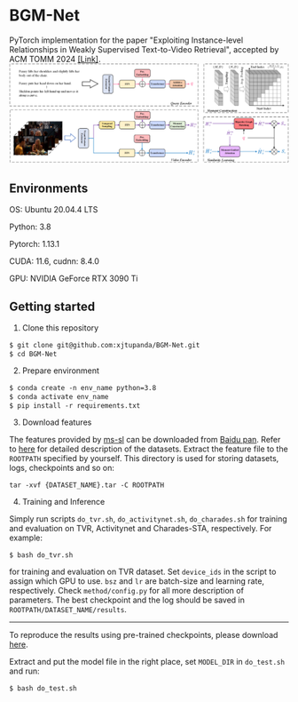 # BGM-Net
PyTorch implementation for the paper "Exploiting Instance-level Relationships in Weakly Supervised Text-to-Video Retrieval", accepted by ACM TOMM 2024 [[Link]](https://dl.acm.org/doi/abs/10.1145/3663571).
![model_overview](./assets/arch.png)


## Environments

OS: Ubuntu 20.04.4 LTS 

Python: 3.8

Pytorch: 1.13.1

CUDA: 11.6, cudnn: 8.4.0

GPU: NVIDIA GeForce RTX 3090 Ti

## Getting started
1. Clone this repository

```shell
$ git clone git@github.com:xjtupanda/BGM-Net.git
$ cd BGM-Net
```
2. Prepare environment

```shell
$ conda create -n env_name python=3.8
$ conda activate env_name
$ pip install -r requirements.txt
```

3. Download features

The features provided by [ms-sl](https://github.com/HuiGuanLab/ms-sl) can be downloaded from [Baidu pan](https://pan.baidu.com/s/1UNu67hXCbA6ZRnFVPVyJOA?pwd=8bh4).
Refer to [here](https://github.com/HuiGuanLab/ms-sl/tree/main/dataset) for detailed description of the datasets.
Extract the feature file to the `ROOTPATH` specified by yourself. This directory is used for storing datasets, logs, checkpoints and so on:
```shell
tar -xvf {DATASET_NAME}.tar -C ROOTPATH
```
4. Training and Inference

Simply run scripts `do_tvr.sh`, `do_activitynet.sh`, `do_charades.sh` for training and evaluation on TVR, Activitynet and Charades-STA, respectively. For example:
```shell
$ bash do_tvr.sh
```
for training and evaluation on TVR dataset.
Set `device_ids` in the script to assign which GPU to use.
`bsz` and `lr` are batch-size and learning rate, respectively.
Check `method/config.py` for all more description of parameters.
The best checkpoint and the log should be saved in `ROOTPATH/DATASET_NAME/results`.


***
To reproduce the results using pre-trained checkpoints, please download [here](https://pan.baidu.com/s/1JJhkXX2Zi9e9KkThxYK_AA?pwd=b6di).

Extract and put the model file in the right place, set `MODEL_DIR` in `do_test.sh` and run:
```
$ bash do_test.sh
```